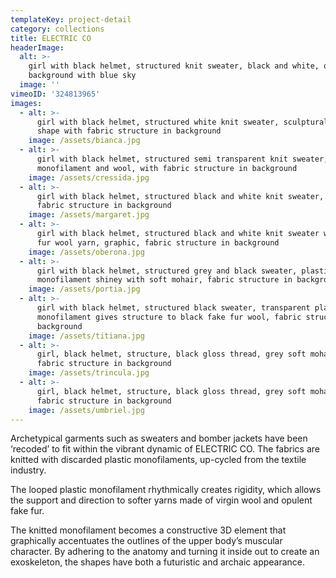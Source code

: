 ```yaml
---
templateKey: project-detail
category: collections
title: ELECTRIC CO
headerImage:
  alt: >-
    girl with black helmet, structured knit sweater, black and white, orange
    background with blue sky
  image: ''
vimeoID: '324813965'
images:
  - alt: >-
      girl with black helmet, structured white knit sweater, sculptural body
      shape with fabric structure in background
    image: /assets/bianca.jpg
  - alt: >-
      girl with black helmet, structured semi transparent knit sweater, plastic
      monofilament and wool, with fabric structure in background
    image: /assets/cressida.jpg
  - alt: >-
      girl with black helmet, structured black and white knit sweater, graphic,
      fabric structure in background
    image: /assets/margaret.jpg
  - alt: >-
      girl with black helmet, structured black and white knit sweater with fake
      fur wool yarn, graphic, fabric structure in background
    image: /assets/oberona.jpg
  - alt: >-
      girl with black helmet, structured grey and black sweater, plastic
      monofilament shiney with soft mohair, fabric structure in background
    image: /assets/portia.jpg
  - alt: >-
      girl with black helmet, structured black sweater, transparent plastic
      monofilament gives structure to black fake fur wool, fabric structure in
      background
    image: /assets/titiana.jpg
  - alt: >-
      girl, black helmet, structure, black gloss thread, grey soft mohair,
      fabric structure in background
    image: /assets/trincula.jpg
  - alt: >-
      girl, black helmet, structure, black gloss thread, grey soft mohair,
      fabric structure in background
    image: /assets/umbriel.jpg
---
```

Archetypical garments such as sweaters and bomber jackets have been ‘recoded’ to fit within the vibrant dynamic of ELECTRIC CO. The fabrics are knitted with discarded plastic monofilaments, up-cycled from the textile industry.

The looped plastic monofilament rhythmically creates rigidity, which allows the support and direction to softer yarns made of virgin wool and opulent fake fur.

The knitted monofilament becomes a constructive 3D element that graphically accentuates the outlines of the upper body’s muscular character. By adhering to the anatomy and turning it inside out to create an exoskeleton, the shapes have both a futuristic and archaic appearance.
